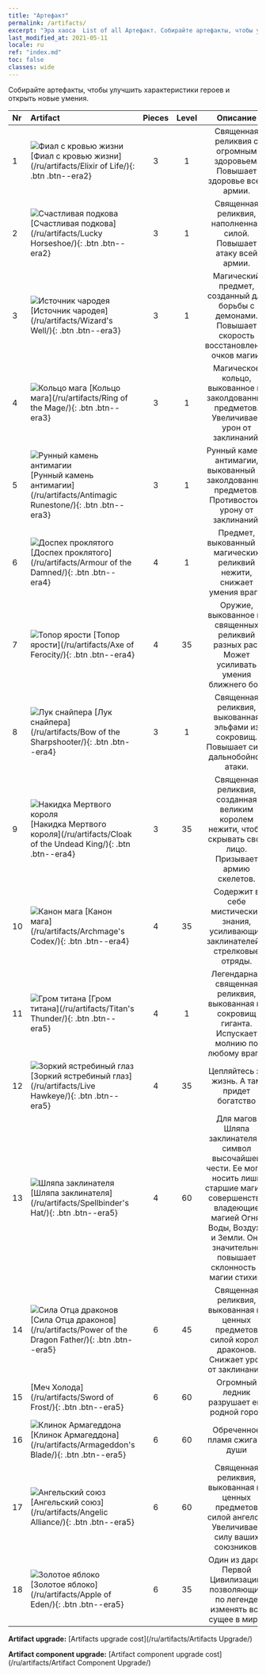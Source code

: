 ```yaml
---
title: "Артефакт"
permalink: /artifacts/
excerpt: "Эра хаоса  List of all Артефакт. Собирайте артефакты, чтобы улучшить характеристики героев и открыть новые умения."
last_modified_at: 2021-05-11
locale: ru
ref: "index.md"
toc: false
classes: wide
---
```


  Собирайте артефакты, чтобы улучшить характеристики героев и открыть новые умения.

  |  Nr  |    Artifact    | Pieces |  Level | Описание   |
  |:-----|:---------------|:------:|:------:|:--------------:|
  | 1   | ![Фиал с кровью жизни](/images/t/icon_artifact_11.png) [Фиал с кровью жизни](/ru/artifacts/Elixir of Life/){: .btn .btn--era2} | 3 | 1 | Священная реликвия с огромным здоровьем. Повышает здоровье всей армии. |
  | 2   | ![Счастливая подкова](/images/t/icon_artifact_12.png) [Счастливая подкова](/ru/artifacts/Lucky Horseshoe/){: .btn .btn--era2} | 3 | 1 | Священная реликвия, наполненная силой. Повышает атаку всей армии. |
  | 3   | ![Источник чародея](/images/t/icon_artifact_21.png) [Источник чародея](/ru/artifacts/Wizard's Well/){: .btn .btn--era3} | 3 | 1 | Магический предмет, созданный для борьбы с демонами. Повышает скорость восстановления очков магии. |
  | 4   | ![Кольцо мага](/images/t/icon_artifact_22.png) [Кольцо мага](/ru/artifacts/Ring of the Mage/){: .btn .btn--era3} | 3 | 1 | Магическое кольцо, выкованное из заколдованных предметов. Увеличивает урон от заклинаний. |
  | 5   | ![Рунный камень антимагии](/images/t/icon_artifact_23.png) [Рунный камень антимагии](/ru/artifacts/Antimagic Runestone/){: .btn .btn--era3} | 3 | 1 | Рунный камень антимагии, выкованный из заколдованных предметов. Противостоит урону от заклинаний. |
  | 6   | ![Доспех проклятого](/images/t/icon_artifact_30.png) [Доспех проклятого](/ru/artifacts/Armour of the Damned/){: .btn .btn--era4} | 4 | 1 | Предмет, выкованный из магических реликвий нежити, снижает умения врага. |
  | 7   | ![Топор ярости](/images/t/icon_artifact_31.png) [Топор ярости](/ru/artifacts/Axe of Ferocity/){: .btn .btn--era4} | 4 | 35 | Оружие, выкованное из священных реликвий разных рас. Может усиливать умения ближнего боя. |
  | 8   | ![Лук снайпера](/images/t/icon_artifact_10.png) [Лук снайпера](/ru/artifacts/Bow of the Sharpshooter/){: .btn .btn--era4} | 3 | 1 | Священная реликвия, выкованная эльфами из сокровищ. Повышает силу дальнобойной атаки. |
  | 9   | ![Накидка Мертвого короля](/images/t/icon_artifact_32.png) [Накидка Мертвого короля](/ru/artifacts/Cloak of the Undead King/){: .btn .btn--era4} | 3 | 35 | Священная реликвия, созданная великим королем нежити, чтобы скрывать свое лицо. Призывает армию скелетов. |
  | 10   | ![Канон мага](/images/t/icon_artifact_34.png) [Канон мага](/ru/artifacts/Archmage's Codex/){: .btn .btn--era4} | 4 | 35 | Содержит в себе мистические знания, усиливающие заклинателей и стрелковые отряды. |
  | 11   | ![Гром титана](/images/t/icon_artifact_42.png) [Гром титана](/ru/artifacts/Titan's Thunder/){: .btn .btn--era5} | 4 | 1 | Легендарная священная реликвия, выкованная из сокровищ гиганта. Испускает молнию по любому врагу. |
  | 12   | ![Зоркий ястребиный глаз](/images/t/icon_artifact_33.png) [Зоркий ястребиный глаз](/ru/artifacts/Live Hawkeye/){: .btn .btn--era5} | 4 | 35 | Цепляйтесь за жизнь. А там придет богатство |
  | 13   | ![Шляпа заклинателя](/images/t/icon_artifact_46.png) [Шляпа заклинателя](/ru/artifacts/Spellbinder's Hat/){: .btn .btn--era5} | 4 | 60 | Для магов Шляпа заклинателя - символ высочайшей чести. Ее могут носить лишь старшие маги, в совершенстве владеющие магией Огня, Воды, Воздуха и Земли. Она значительно повышает склонность к магии стихий. |
  | 14   | ![Сила Отца драконов](/images/t/icon_artifact_40.png) [Сила Отца драконов](/ru/artifacts/Power of the Dragon Father/){: .btn .btn--era5} | 6 | 45 | Священная реликвия, выкованная из ценных предметов силой короля драконов. Снижает урон от заклинаний. |
  | 15   | [Меч Холода](/ru/artifacts/Sword of Frost/){: .btn .btn--era5} | 6 | 60 | Огромный ледник разрушает его родной город |
  | 16   | ![Клинок Армагеддона](/images/t/icon_artifact_44.png) [Клинок Армагеддона](/ru/artifacts/Armageddon's Blade/){: .btn .btn--era5} | 6 | 60 | Обреченное пламя сжигает души |
  | 17   | ![Ангельский союз](/images/t/icon_artifact_41.png) [Ангельский союз](/ru/artifacts/Angelic Alliance/){: .btn .btn--era5} | 6 | 60 | Священная реликвия, выкованная из ценных предметов силой ангелов. Увеличивает силу ваших союзников. |
  | 18   | ![Золотое яблоко](/images/t/icon_artifact_49.png) [Золотое яблоко](/ru/artifacts/Apple of Eden/){: .btn .btn--era5} | 6 | 35 | Один из даров Первой Цивилизации, позволяющий по легенде изменять все сущее в мире. |


  **Artifact upgrade:** [Artifacts upgrade cost](/ru/artifacts/Artifacts Upgrade/)

 **Artifact component upgrade:** [Artifact component upgrade cost](/ru/artifacts/Artifact Component Upgrade/)

